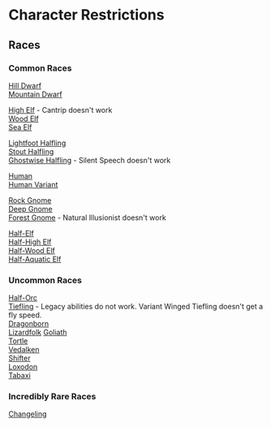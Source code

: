 # Character Restrictions  

## Races  


### Common Races  
[Hill Dwarf](https://www.dndbeyond.com/characters/races/dwarf#HillDwarf)  
[Mountain Dwarf](https://www.dndbeyond.com/characters/races/dwarf#MountainDwarf)  


[High Elf](https://www.dndbeyond.com/characters/races/elf#HighElf) - Cantrip doesn't work  
[Wood Elf](https://www.dndbeyond.com/characters/races/elf#WoodElf)  
[Sea Elf](https://www.dndbeyond.com/characters/races/elf#SeaElf)  
 

[Lightfoot Halfling](https://www.dndbeyond.com/characters/races/halfling#LightfootHalfling)  
[Stout Halfling](https://www.dndbeyond.com/characters/races/halfling#StoutHalfling)  
[Ghostwise Halfling](https://www.dndbeyond.com/characters/races/halfling#GhostwiseHalfling) - Silent Speech doesn't work  


[Human](https://www.dndbeyond.com/characters/races/human)  
[Human Variant](https://www.dndbeyond.com/characters/races/human#VariantHuman)  

[Rock Gnome](https://www.dndbeyond.com/characters/races/gnome#RockGnome)  
[Deep Gnome](https://www.dndbeyond.com/characters/races/gnome#DeepGnome)  
[Forest Gnome](https://www.dndbeyond.com/characters/races/gnome#ForestGnome) - Natural Illusionist doesn't work  


[Half-Elf](https://www.dndbeyond.com/characters/races/half-elf)  
[Half-High Elf](https://www.dndbeyond.com/characters/races/half-elf#HighHalfElf)  
[Half-Wood Elf](https://www.dndbeyond.com/characters/races/half-elf#WoodHalfElf)  
[Half-Aquatic Elf](https://www.dndbeyond.com/characters/races/half-elf#AquaticHalfElf)  


### Uncommon Races  
[Half-Orc](https://www.dndbeyond.com/characters/races/half-orc)  
[Tiefling](https://www.dndbeyond.com/characters/races/tiefling) - Legacy abilities do not work. Variant Winged Tiefling doesn't get a fly speed.  
[Dragonborn](https://www.dndbeyond.com/characters/races/dragonborn)  
[Lizardfolk](https://www.dndbeyond.com/characters/races/lizardfolk) 
[Goliath](https://www.dndbeyond.com/characters/races/goliath)  
[Tortle](https://www.dndbeyond.com/characters/races/tortle)  
[Vedalken](https://www.dndbeyond.com/characters/races/vedalken)  
[Shifter](https://www.dndbeyond.com/characters/races/shifter)  
[Loxodon](https://www.dndbeyond.com/characters/races/loxodon)  
[Tabaxi](https://www.dndbeyond.com/characters/races/tabaxi)  

### Incredibly Rare Races  
[Changeling](https://www.dndbeyond.com/characters/races/changeling)



